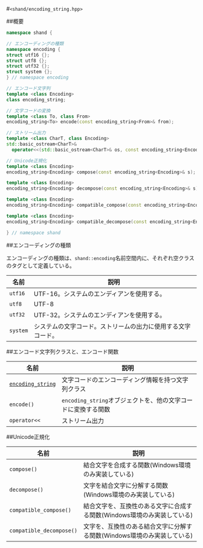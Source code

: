 #`<shand/encoding_string.hpp>`

##概要
```cpp
namespace shand {

// エンコーディングの種類
namespace encoding {
struct utf16 {};
struct utf8 {};
struct utf32 {};
struct system {};
} // namespace encoding

// エンコード文字列
template <class Encoding>
class encoding_string;

// 文字コードの変換
template <class To, class From>
encoding_string<To> encode(const encoding_string<From>& from);

// ストリーム出力
template <class CharT, class Encoding>
std::basic_ostream<CharT>&
  operator<<(std::basic_ostream<CharT>& os, const encoding_string<Encoding>& s);

// Unicode正規化
template <class Encoding>
encoding_string<Encoding> compose(const encoding_string<Encoding>& s);

template <class Encoding>
encoding_string<Encoding> decompose(const encoding_string<Encoding>& s);

template <class Encoding>
encoding_string<Encoding> compatible_compose(const encoding_string<Encoding>& s);

template <class Encoding>
encoding_string<Encoding> compatible_decompose(const encoding_string<Encoding>& s);

} // namespace shand
```

##エンコーディングの種類

エンコーディングの種類は、`shand::encoding`名前空間内に、それぞれ空クラスのタグとして定義している。

| 名前                   | 説明                                       |
|------------------------|--------------------------------------------|
| `utf16`                | UTF-16。システムのエンディアンを使用する。 |
| `utf8`                 | UTF-8                                      |
| `utf32`                | UTF-32。システムのエンディアンを使用する。 |
| `system`               | システムの文字コード。ストリームの出力に使用する文字コード。 |


##エンコード文字列クラスと、エンコード関数

| 名前              | 説明                                                          |
|-------------------|---------------------------------------------------------------|
| [`encoding_string`](./encoding_string/encoding_string.md) | 文字コードのエンコーディング情報を持つ文字列クラス            |
| `encode()`        | `encoding_string`オブジェクトを、他の文字コードに変換する関数 |
| `operator<<`      | ストリーム出力                                                |

##Unicode正規化

| 名前                     | 説明           |
|--------------------------|----------------|
| `compose()`              | 結合文字を合成する関数(Windows環境のみ実装している) |
| `decompose()`            | 文字を結合文字に分解する関数(Windows環境のみ実装している) |
| `compatible_compose()`   | 結合文字を、互換性のある文字に合成する関数(Windows環境のみ実装している) |
| `compatible_decompose()` | 文字を、互換性のある結合文字に分解する関数(Windows環境のみ実装している) |


